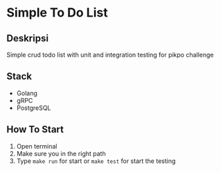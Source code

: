 # Simple To Do List

## Deskripsi
Simple crud todo list with unit and integration testing for pikpo challenge

## Stack
- Golang
- gRPC
- PostgreSQL

## How To Start
1. Open terminal
2. Make sure you in the right path
3. Type `make run` for start or `make test` for start the testing